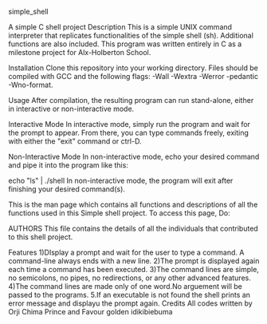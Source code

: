 simple_shell

A simple C shell project
Description
This is a simple UNIX command interpreter that replicates functionalities of the simple shell (sh). Additional functions are also included. This program was written entirely in C as a milestone project for Alx-Holberton School.

Installation
Clone this repository into your working directory. Files should be compiled with GCC and the following flags: -Wall -Wextra -Werror -pedantic -Wno-format.

Usage
After compilation, the resulting program can run stand-alone, either in interactive or non-interactive mode.

Interactive Mode
In interactive mode, simply run the program and wait for the prompt to appear. From there, you can type commands freely, exiting with either the "exit" command or ctrl-D.

Non-Interactive Mode
In non-interactive mode, echo your desired command and pipe it into the program like this:

echo "ls" | ./shell In non-interactive mode, the program will exit after finishing your desired command(s).

This is the man page which contains all functions and descriptions of all the functions used in this Simple shell project. To access this page, Do:

AUTHORS
This file contains the details of all the individuals that contributed to this shell project.

Features
1)DIsplay a prompt and wait for the user to type a command. A command-line always ends with a new line.
2)The prompt is displayed again each time a command has been executed.
3)The command lines are simple, no semicolons, no pipes, no redirections, or any other advanced features.
4)The command lines are made only of one word.No arguement will be passed to the programs. 5.If an executable is not found the shell prints an error message and displayu the prompt again.
Credits
All codes written by Orji Chima Prince and Favour golden idikibiebuma
